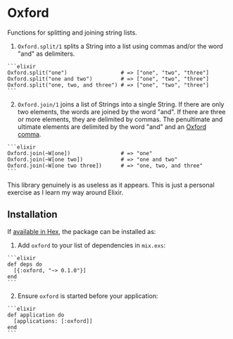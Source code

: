 # Oxford

Functions for splitting and joining string lists.

  1. `Oxford.split/1` splits a String into a list using commas and/or the word
  "and" as delimiters.

    ```elixir
    Oxford.split("one")                 # => ["one", "two", "three"]
    Oxford.split("one and two")         # => ["one", "two", "three"]
    Oxford.split("one, two, and three") # => ["one", "two", "three"]
    ```

  2. `Oxford.join/1` joins a list of Strings into a single String. If there are
  only two elements, the words are joined by the word "and". If there are three
  or more elements, they are delimited by commas. The penultimate and ultimate
  elements are delimited by the word "and" and an [Oxford
  comma](https://en.wikipedia.org/wiki/Serial_comma).

    ```elixir
    Oxford.join(~W[one])                # => "one"
    Oxford.join(~W[one two])            # => "one and two"
    Oxford.join(~W[one two three])      # => "one, two, and three"
    ```

This library genuinely is as useless as it appears. This is just a personal
exercise as I learn my way around Elixir.

## Installation

If [available in Hex](https://hex.pm/docs/publish), the package can be installed as:

  1. Add `oxford` to your list of dependencies in `mix.exs`:

    ```elixir
    def deps do
      [{:oxford, "~> 0.1.0"}]
    end
    ```

  2. Ensure `oxford` is started before your application:

    ```elixir
    def application do
      [applications: [:oxford]]
    end
    ```

